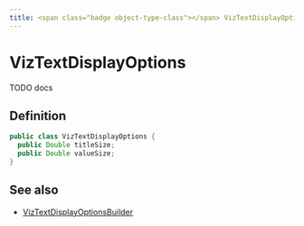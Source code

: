 ```yaml
---
title: <span class="badge object-type-class"></span> VizTextDisplayOptions
---
```

# <span class="badge object-type-class"></span> VizTextDisplayOptions

TODO docs

## Definition

```java
public class VizTextDisplayOptions {
  public Double titleSize;
  public Double valueSize;
}
```
## See also

 * <span class="badge builder"></span> [VizTextDisplayOptionsBuilder](./builder-VizTextDisplayOptionsBuilder.md)
